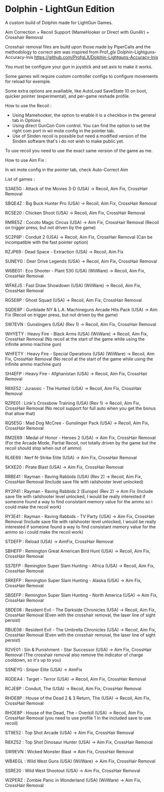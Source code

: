 # Dolphin - LightGun Edition

A custom build of Dolphin made for LightGun Games.

Aim Correction + Recoil Support (MameHooker or Direct with Gun4Ir) + Crosshair Removal

Crosshair removal files are build upon those made by PiperCalls and the methodology to correct aim was inspired from Prof_glx Dolphin-Lightguns-Accuracy-Inis
https://github.com/ProfgLX/Dolphin-Lightguns-Accuracy-Inis

You must be configure your gun in joystick and set axis to make it works.

Some games will require custom controller configs to configure movements for reload for exemple.

Some extra options are availiable, like AutoLoad SaveState 10 on boot, quicker pointer (experimental), and per-game reshade profile.

How to use the Recoil : 

- Using Mamehooker, the option to enable it is a checkbox in the general tab in Options
- Using direct GunCon Com control. You can find the option to set the right com port in wii mote config in the pointer tab.
- Use of Sinden recoil is possible but need a modified version of the Sinden software that's i do not wish to make public yet.

To use recoil you need to use the exact same version of the game as me.

How to use Aim Fix : 

In wii mote config in the pointer tab, check Auto-Correct Aim




List of games : 

S3AE5G : Attack of the Movies 3-D (USA) -> Recoil, Aim Fix, CrossHair Removal

SBQE4Z : Big Buck Hunter Pro (USA) -> Recoil, Aim Fix, CrossHair Removal

RCSE20 : Chicken Shoot (USA) -> Recoil, Aim Fix, CrossHair Removal

RMRE5Z : Cocoto Magic Circus (USA) -> Aim Fix, CrossHair Removal (Recoil on trigger press, but not driven by the game)

SC2P8P : Conduit 2 (USA) -> Recoil, Aim Fix, CrossHair Removal (Can be incompatible with the fast pointer option)

RZJP69 : Dead Space - Extraction (USA) -> Recoil, Aim Fix

SUNEYG : Deer Drive Legends (USA) -> Recoil, Aim Fix, CrossHair Removal

W6BE01 : Eco Shooter - Plant 530 (USA) (WiiWare) -> Recoil, Aim Fix, CrossHair Removal

WFAEJS : Fast Draw Showdown (USA) (WiiWare) -> Recoil, Aim Fix, CrossHair Removal

RGSE8P : Ghost Squad (USA) -> Recoil, Aim Fix, CrossHair Removal

SQDE8P : Gunblade NY & L.A. Machineguns Arcade Hits Pack (USA) -> Aim Fix (Recoil on trigger press, but not driven by the game)

SW7EVN : Gunslingers (USA) (Rev 1) -> Recoil, Aim Fix, CrossHair Removal

WHYETY : Heavy Fire - Black Arms (USA) (WiiWare)  -> Recoil, Aim Fix, CrossHair Removal (No recoil at the start of the game while using the infinite ammo machine gun)

WHFETY : Heavy Fire - Special Operations (USA) (WiiWare)  -> Recoil, Aim Fix, CrossHair Removal (No recoil at the start of the game while using the infinite ammo machine gun)

SH4EFP : Heavy Fire - Afghanistan (USA) -> Recoil, Aim Fix, CrossHair Removal

R8XE52 : Jurassic - The Hunted (USA) -> Recoil, Aim Fix, CrossHair Removal

RZPE01 : Link's Crossbow Training (USA) (Rev 1) -> Recoil, Aim Fix, CrossHair Removal (No recoil support for full auto when you get the bonus that allow that)

RQ5E5G : Mad Dog McCree - Gunslinger Pack (USA)  -> Recoil, Aim Fix, CrossHair Removal

RM2E69 : Medal of Honor - Heroes 2 (USA) -> Aim Fix, CrossHair Removal (For the Arcade Mode, Partial Recoil, not totally driven by the game but the recoil should stop when out of ammo)

RL6E69 : Nerf N-Strike Elite (USA) -> Aim Fix, CrossHair Removal

SKXE20 : Pirate Blast (USA) -> Aim Fix, CrossHair Removal

RRBE41 : Rayman - Raving Rabbids (USA) (Rev 2) -> Recoil, Aim Fix, CrossHair Removal (Include save file with railshooter level unlocked)

RY2P41 : Rayman - Raving Rabbids 2 (Europe) (Rev 2) -> Aim Fix (Include save file with railshooter level unlocked, I would be really interested if someone found a way to find consistant memory value for the ammo so i could make the recoil work)

RY3E41 : Rayman - Raving Rabbids - TV Party (USA) -> Aim Fix, CrossHair Removal (Include save file with railshooter level unlocked, I would be really interested if someone found a way to find consistant memory value for the ammo so i could make the recoil work)

STDEFP : Reload (USA) -> AimFix, CrossHair Removal

SBHEFP : Remington Great American Bird Hunt (USA) -> Recoil, Aim Fix, CrossHair Removal

SS7EFP : Remington Super Slam Hunting - Africa (USA) -> Recoil, Aim Fix, CrossHair Removal

SRKEFP : Remington Super Slam Hunting - Alaska (USA) -> Aim Fix, CrossHair Removal

SBSEFP : Remington Super Slam Hunting - North America (USA) -> Aim Fix, CrossHair Removal

SBDE08 : Resident Evil - The Darkside Chronicles (USA) -> Recoil, Aim Fix, CrossHair Removal (Even with the crosshair removal, the laser line of sight persist)

RBUE08 : Resident Evil - The Umbrella Chronicles (USA) -> Recoil, Aim Fix, CrossHair Removal (Even with the crosshair removal, the laser line of sight persist)

R2VE01 : Sin & Punishment - Star Successor (USA) -> Aim Fix, CrossHair Removal (The crosshair removal also remove the indicator of charge cooldown, so it's up to you)

SSNEYG : Sniper Elite (USA) -> AimFix

RGDEA4 : Target - Terror (USA) -> Recoil, Aim Fix, CrossHair Removal

RCJE8P : Conduit, The (USA) -> Recoil, Aim Fix, CrossHair Removal

RHDE8P : House of the Dead 2 & 3 Return, The (USA) -> Recoil, Aim Fix, CrossHair Removal

RHOE8P : House of the Dead, The - Overkill (USA) -> Recoil, Aim Fix, CrossHair Removal (you need to use profile 1 in the included save to use recoil)

ST9E52 : Top Shot Arcade (USA) -> Aim Fix, CrossHair Removal

R8XZ52 : Top Shot Dinosaur Hunter (USA) -> Aim Fix, CrossHair Removal

SW9EVN : Wicked Monster Blast  -> Aim Fix, CrossHair Removal

WB4EGL : Wild West Guns (USA) (WiiWare) -> Aim Fix, CrossHair Removal

SSRE20 : Wild West Shootout (USA) -> Aim Fix, CrossHair Removal

WZPERZ : Zombie Panic in Wonderland (USA) (WiiWare) -> Aim Fix, CrossHair Removal
 
